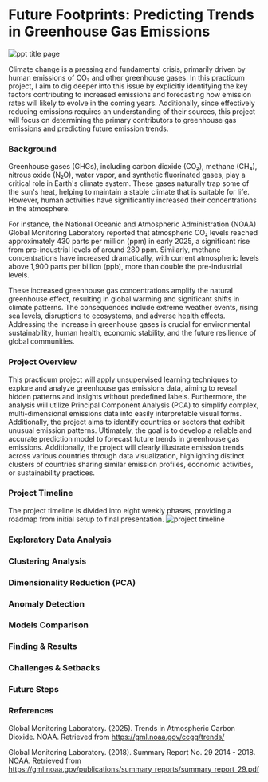 # Future Footprints: Predicting Trends in Greenhouse Gas Emissions
![ppt title page](https://github.com/user-attachments/assets/1fb4b6b5-5e25-44a2-9dd6-282ea94a4a6a)

Climate change is a pressing and fundamental crisis, primarily driven by human emissions of CO₂ and other greenhouse gases. In this practicum project, I aim to dig deeper into this issue by explicitly identifying the key factors contributing to increased emissions and forecasting how emission rates will likely to evolve in the coming years. Additionally, since effectively reducing emissions requires an understanding of their sources, this project will focus on determining the primary contributors to greenhouse gas emissions and predicting future emission trends.

### Background
Greenhouse gases (GHGs), including carbon dioxide (CO₂), methane (CH₄), nitrous oxide (N₂O), water vapor, and synthetic fluorinated gases, play a critical role in Earth's climate system. These gases naturally trap some of the sun's heat, helping to maintain a stable climate that is suitable for life. However, human activities have significantly increased their concentrations in the atmosphere. 

For instance, the National Oceanic and Atmospheric Administration (NOAA) Global Monitoring Laboratory reported that atmospheric CO₂ levels reached approximately 430 parts per million (ppm) in early 2025, a significant rise from pre-industrial levels of around 280 ppm. Similarly, methane concentrations have increased dramatically, with current atmospheric levels above 1,900 parts per billion (ppb), more than double the pre-industrial levels.

These increased greenhouse gas concentrations amplify the natural greenhouse effect, resulting in global warming and significant shifts in climate patterns. The consequences include extreme weather events, rising sea levels, disruptions to ecosystems, and adverse health effects. Addressing the increase in greenhouse gases is crucial for environmental sustainability, human health, economic stability, and the future resilience of global communities.

### Project Overview
This practicum project will apply unsupervised learning techniques to explore and analyze greenhouse gas emissions data, aiming to reveal hidden patterns and insights without predefined labels. Furthermore, the analysis will utilize Principal Component Analysis (PCA) to simplify complex, multi-dimensional emissions data into easily interpretable visual forms. Additionally, the project aims to identify countries or sectors that exhibit unusual emission patterns. Ultimately, the goal is to develop a reliable and accurate prediction model to forecast future trends in greenhouse gas emissions. Additionally, the project will clearly illustrate emission trends across various countries through data visualization, highlighting distinct clusters of countries sharing similar emission profiles, economic activities, or sustainability practices. 

### Project Timeline
The project timeline is divided into eight weekly phases, providing a roadmap from initial setup to final presentation. 
![project timeline](https://github.com/user-attachments/assets/8902dc38-044f-4022-8c99-ba5543f86c0d)



### Exploratory Data Analysis


### Clustering Analysis


### Dimensionality Reduction (PCA)


### Anomaly Detection


### Models Comparison


### Finding & Results


### Challenges & Setbacks


### Future Steps


### References
Global Monitoring Laboratory. (2025). Trends in Atmospheric Carbon Dioxide. NOAA. Retrieved from https://gml.noaa.gov/ccgg/trends/

Global Monitoring Laboratory. (2018). Summary Report No. 29 2014 - 2018. NOAA. Retrieved from https://gml.noaa.gov/publications/summary_reports/summary_report_29.pdf 












